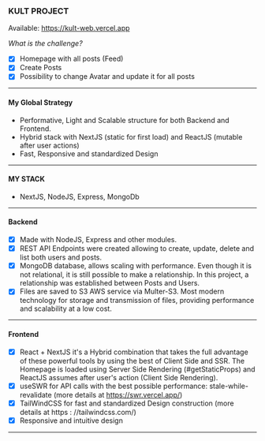 ### KULT PROJECT

Available: https://kult-web.vercel.app

*What is the challenge?*
- [x] Homepage with all posts (Feed)
- [x] Create Posts
- [x] Possibility to change Avatar and update it for all posts

***

#### My Global Strategy
- Performative, Light and Scalable structure for both Backend and Frontend.
- Hybrid stack with NextJS (static for first load) and ReactJS (mutable after user actions)
- Fast, Responsive and standardized Design

***

#### MY STACK
- NextJS, NodeJS, Express, MongoDb

***

#### Backend
- [x] Made with NodeJS, Express and other modules.
- [x] REST API Endpoints were created allowing to create, update, delete and list both users and posts.
- [x] MongoDB database, allows scaling with performance. Even though it is not relational, it is still possible to make a relationship. In this project, a relationship was established between Posts and Users.
- [x] Files are saved to S3 AWS service via Multer-S3. Most modern technology for storage and transmission of files, providing performance and scalability at a low cost.

***

#### Frontend
- [x] React + NextJS it's a Hybrid combination that takes the full advantage of these powerful tools by using the best of Client Side and SSR. The Homepage is loaded using Server Side Rendering (#getStaticProps) and ReactJS assumes after user's action (Client Side Rendering).
- [x] useSWR for API calls with the best possible performance: stale-while-revalidate (more details at https://swr.vercel.app/)
- [x] TailWindCSS for fast and standardized Design construction (more details at https : //tailwindcss.com/)
- [x] Responsive and intuitive design

***


